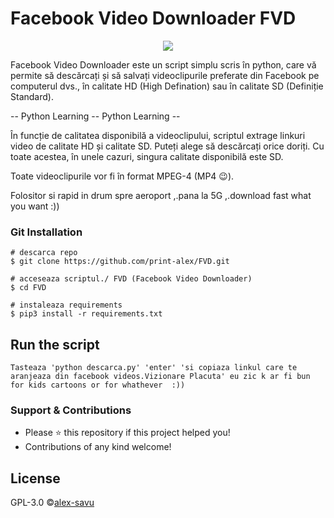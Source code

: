 # Facebook Video Downloader FVD

<p align="center">
  <img src="https://user-images.githubusercontent.com/63598548/79130552-0e375200-7d9f-11ea-8adf-d829a286abe4.png">
</p>

Facebook Video Downloader este un script simplu scris în python, care vă permite să descărcați și să salvați videoclipurile preferate din Facebook pe computerul dvs., în calitate HD (High Defination) sau în calitate SD (Definiție Standard).

-- Python Learning -- Python Learning -- 

În funcție de calitatea disponibilă a videoclipului, scriptul extrage linkuri video de calitate HD și calitate SD. Puteți alege să descărcați orice doriți. Cu toate acestea, în unele cazuri, singura calitate disponibilă este SD.

Toate videoclipurile vor fi în format MPEG-4 (MP4 😉).

Folositor si rapid in drum spre aeroport ,.pana la 5G ,.download fast what you want :)) 

### Git Installation
```
# descarca repo
$ git clone https://github.com/print-alex/FVD.git

# acceseaza scriptul./ FVD (Facebook Video Downloader)
$ cd FVD

# instaleaza requirements 
$ pip3 install -r requirements.txt
```
## Run the script 
```
Tasteaza 'python descarca.py' 'enter' 'si copiaza linkul care te aranjeaza din facebook videos.Vizionare Placuta' eu zic k ar fi bun for kids cartoons or for whathever  :)) 
```

### Support & Contributions
- Please ⭐️ this repository if this project helped you!
- Contributions of any kind welcome! 

## License
GPL-3.0 ©[alex-savu](https://github.com/print-alex/)
